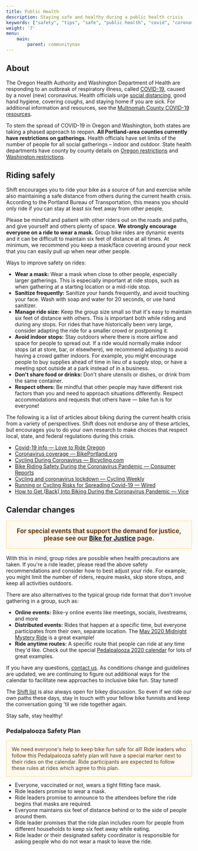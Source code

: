 ```yaml
---
title: Public Health
description: Staying safe and healthy during a public health crisis
keywords: ["safety", "tips", "safe", "public health", "covid", "coronavirus"]
weight: '7'
menu:	
    main:	
        parent: communitynav
---
```


## About

The Oregon Health Authority and Washington Department of Health are responding to an outbreak of respiratory illness, called [COVID-19](https://govstatus.egov.com/OR-OHA-COVID-19), caused by a novel (new) coronavirus. Health officials urge [social distancing](https://sharedsystems.dhsoha.state.or.us/DHSForms/Served/le2268.pdf), good hand hygiene, covering coughs, and staying home if you are sick. For additional information and resources, see the [Multnomah County COVID-19 resources](https://multco.us/novel-coronavirus-covid-19).

To stem the spread of COVID-19 in Oregon and Washington, both states are taking a phased approach to reopen. **All Portland-area counties currently have restrictions on gatherings.** Health officials have set limits of the number of people for all social gatherings – indoor and outdoor. State health departments have county by county details on [Oregon restrictions](https://coronavirus.oregon.gov/Pages/living-with-covid-19.aspx) and [Washington restrictions](https://www.coronavirus.wa.gov/what-you-need-know/county-status-and-safe-start-application-process).


## Riding safely

Shift encourages you to ride your bike as a source of fun and exercise while also maintaining a safe distance from others during the current health crisis. According to the Portland Bureau of Transportation, this means you should only ride if you can stay at least six feet away from other people. 

Please be mindful and patient with other riders out on the roads and paths, and give yourself and others plenty of space. **We strongly encourage everyone on a ride to wear a mask.** Group bike rides are dynamic events and it can be difficult to maintain six feet of distance at all times. At minimum, we recommend you keep a mask/face covering around your neck that you can easily pull up when near other people.

Ways to improve safety on rides:

* **Wear a mask:** Wear a mask when close to other people, especially larger gatherings. This is especially important at ride stops, such as when gathering at a starting location or a mid-ride stop.
* **Sanitize frequently:** Sanitize your hands frequently, and avoid touching your face. Wash with soap and water for 20 seconds, or use hand sanitizer.
* **Manage ride size:** Keep the group size small so that it's easy to maintain six feet of distance with others. This is important both while riding and during any stops. For rides that have historically been very large, consider adapting the ride for a smaller crowd or postponing it.
* **Avoid indoor stops:** Stay outdoors where there is more airflow and space for people to spread out. If a ride would normally make indoor stops (at at store, bar, or elsewhere), we recommend adjusting to avoid having a crowd gather indoors. For example, you might encourage people to buy supplies ahead of time in lieu of a supply stop, or have a meeting spot outside at a park instead of in a business.
* **Don't share food or drinks:** Don't share utensils or dishes, or drink from the same container.
* **Respect others:** Be mindful that other people may have different risk factors than you and need to approach situations differently. Respect accommodations and requests that others have — bike fun is for everyone!

The following is a list of articles about biking during the current health crisis from a variety of perspectives. Shift does not endorse any of these articles, but encourages you to do your own research to make choices that respect local, state, and federal regulations during this crisis.

* [Covid-19 info — Love to Ride Oregon](https://www.lovetoride.net/oregon/pages/info?locale=en-US&page=2_covid)
* [Coronavirus coverage — BikePortland.org](https://bikeportland.org/tag/coronavirus)
* [Cycling During Coronavirus — Bicycling.com](https://www.bicycling.com/news/a31469228/cycling-during-coronavirus/)
* [Bike Riding Safety During the Coronavirus Pandemic — Consumer Reports](https://www.consumerreports.org/bikes/bike-riding-safety-during-coronavirus-pandemic/)
* [Cycling and coronavirus lockdown — Cycling Weekly](https://www.cyclingweekly.com/news/latest-news/cycling-and-coronavirus-everything-you-need-to-know-450425)
* [Running or Cycling Risks for Spreading Covid-19 — Wired](https://www.wired.com/story/are-running-or-cycling-actually-risks-for-spreading-covid-19/)
* [How to Get (Back) Into Biking During the Coronavirus Pandemic — Vice](https://www.vice.com/en_us/article/v7489x/how-to-get-back-into-biking-during-the-pandemic)

## Calendar changes

<p style="text-align: center; padding: 1em; color: #663300; border: 1px solid #FFDD66; background: #FCFAF2; font-weight: bold; font-size: larger;"><strong>For special events that support the demand for justice, please see our <a href="/pages/bike-for-justice/">Bike for Justice</a> page.</strong></p>

With this in mind, group rides are possible when health precautions are taken. If you're a ride leader, please read the above safety recommendations and consider how to best adjust your ride. For example, you might limit the number of riders, require masks, skip store stops, and keep all activities outdoors.

There are also alternatives to the typical group ride format that don't involve gathering in a group, such as:

* **Online events:** Bike-y online events like meetings, socials, livestreams, and more
* **Distributed events:** Rides that happen at a specific time, but everyone participates from their own, separate location. The [May 2020 Midnight Mystery Ride](https://midnightmysteryride.wordpress.com/2020/05/05/may-ride-switching-things-up/) is a great example! 
* **Ride anytime routes:** A specific route that people can ride at any time they'd like. Check out the special [Pedalpalooza 2020 calendar](/archive/pedalpalooza/pedalpalooza-2020/) for lots of great examples.

If you have any questions, [contact us](/pages/contact/). As conditions change and guidelines are updated, we are continuing to figure out additional ways for the calendar to facilitate new approaches to inclusive bike fun. Stay tuned!

The [Shift list](/pages/email-list/) is also always open for bikey discussion. So even if we ride our own paths these days, stay in touch with your fellow bike funnists and keep the conversation going 'til we ride together again.

Stay safe, stay healthy!

### Pedalpalooza Safety Plan

<p style="text-align: left; padding: 1em; color: #663300; border: 1px solid #FFDD66; background: #FCFAF2;">We need everyone's help to keep bike fun safe for all! Ride leaders who follow this Pedalpalooza safety plan will have a special marker next to their rides on the calendar. Ride participants are expected to follow these rules at rides which agree to this plan.</p>

* Everyone, vaccinated or not, wears a tight fitting face mask.
* Ride leaders promise to wear a mask.
* Ride leaders promise to announce to the attendees before the ride begins that masks are required.
* Everyone maintains six feet of distance behind or to the side of people around them.
* Ride leader promises that the ride plan includes room for people from different households to keep six feet away while eating.
* Ride leader or their designated safety coordinator is responsible for asking people who do not wear a mask to leave the ride.
